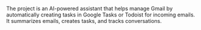 The project is an AI-powered assistant that helps manage Gmail by automatically creating tasks in Google Tasks or Todoist for incoming emails. It summarizes emails, creates tasks, and tracks conversations.